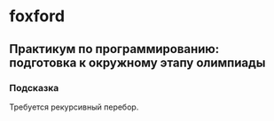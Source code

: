 # foxford
## Практикум по программированию: подготовка к окружному этапу олимпиады ##
### Подсказка ###
Требуется рекурсивный перебор.
